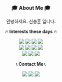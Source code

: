<h3 align="center">🎓 About Me 🎓</h3>
<p align="center">안녕하세요. 신승훈 입니다.
<p align="center">🔥<strong> Interests these days </strong>🔥</p>
<p align="center">
  <img src=https://img.shields.io/badge/Kotlin-7F52FF?style=flat-square&logo=Kotlin&logoColor=white>
  <img src=https://img.shields.io/badge/Kafka-231F20?style=flat-square&logo=ApacheKafka&logoColor=white>
  <img src=https://img.shields.io/badge/SpringBoot-6DB33F?style=flat-square&logo=SpringBoot&logoColor=white>
  <img src=https://img.shields.io/badge/Istio-466BB0?style=flat-square&logo=Istio&logoColor=white>
  <br>
  <img src=https://img.shields.io/badge/Git-F05032?style=flat-square&logo=Git&logoColor=white>
  <img src=https://img.shields.io/badge/GitActions-2088FF?style=flat-square&logo=GithubActions&logoColor=white>
  <img src=https://img.shields.io/badge/GoCD-94399E?style=flat-square&logo=GoCD&logoColor=white>
  <img src=https://img.shields.io/badge/Terraform-7B42BC?style=flat-square&logo=Terraform&logoColor=white>
  <br>
  <img src=https://img.shields.io/badge/Python-3766AB?style=flat-square&logo=Python&logoColor=white>
  <img src=https://img.shields.io/badge/Docker-2496ED?style=flat-square&logo=Docker&logoColor=white>
  <img src=https://img.shields.io/badge/Kubernetes-326CE5?style=flat-square&logo=Kubernetes&logoColor=white>
</p>
<p align="center">📞<strong> Contact Me </strong>📞</p>
<p align="center">
  <a href="https://www.linkedin.com/in/seunghun-shin-8842a8186"><img src=https://img.shields.io/badge/LinkedIn-0A66C2?style=flat-square&logo=LinkedIn&logoColor=white></a>
  <a href="mailto:18shshin@gmail.com"><img src=https://img.shields.io/badge/gmail-EA4335?style=flat-square&logo=gmail&logoColor=white></a>
  <a href="https://velog.io/@softhoon/posts"><img src=https://img.shields.io/badge/velog-20C997?style=flat-square&logo=velog&logoColor=white></a>
</p>
